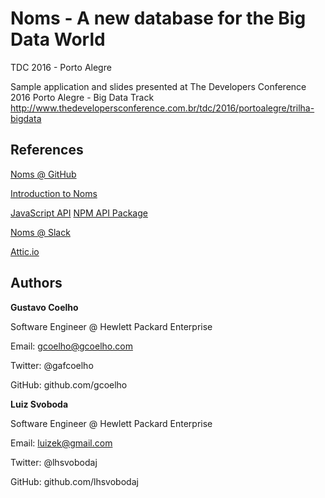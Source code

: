 # Noms - A new database for the Big Data World
TDC 2016 - Porto Alegre

Sample application and slides presented at The Developers Conference 2016 Porto Alegre - Big Data Track
http://www.thedevelopersconference.com.br/tdc/2016/portoalegre/trilha-bigdata

## References
[Noms @ GitHub](https://github.com/attic-labs/noms)

[Introduction to Noms](https://github.com/attic-labs/noms/blob/master/doc/intro.md)

[JavaScript API](http://docs.noms.io/js/)
[NPM API Package](https://www.npmjs.com/package/@attic/noms)

[Noms @ Slack](http://slack.noms.io/)

[Attic.io](http://attic.io/)

## Authors
**Gustavo Coelho**

Software Engineer @ Hewlett Packard Enterprise

Email: gcoelho@gcoelho.com

Twitter: @gafcoelho

GitHub: github.com/gcoelho



**Luiz Svoboda**

Software Engineer @ Hewlett Packard Enterprise

Email: luizek@gmail.com

Twitter: @lhsvobodaj

GitHub: github.com/lhsvobodaj
